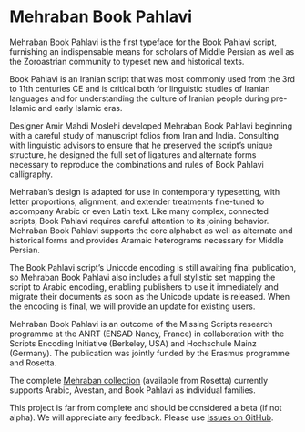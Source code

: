 # Mehraban Book Pahlavi

Mehraban Book Pahlavi is the first typeface for the Book Pahlavi script, furnishing an indispensable means for scholars of Middle Persian as well as the Zoroastrian community to typeset new and historical texts.

Book Pahlavi is an Iranian script that was most commonly used from the 3rd to 11th centuries CE and is critical both for linguistic studies of Iranian languages and for understanding the culture of Iranian people during pre-Islamic and early Islamic eras.

Designer Amir Mahdi Moslehi developed Mehraban Book Pahlavi beginning with a careful study of manuscript folios from Iran and India. Consulting with linguistic advisors to ensure that he preserved the script’s unique structure, he designed the full set of ligatures and alternate forms necessary to reproduce the combinations and rules of Book Pahlavi calligraphy.

Mehraban’s design is adapted for use in contemporary typesetting, with letter proportions, alignment, and extender treatments fine-tuned to accompany Arabic or even Latin text. Like many complex, connected scripts, Book Pahlavi requires careful attention to its joining behavior. Mehraban Book Pahlavi supports the core alphabet as well as alternate and historical forms and provides Aramaic heterograms necessary for Middle Persian.

The Book Pahlavi script’s Unicode encoding is still awaiting final publication, so Mehraban Book Pahlavi also includes a full stylistic set mapping the script to Arabic encoding, enabling publishers to use it immediately and migrate their documents as soon as the Unicode update is released. When the encoding is final, we will provide an update for existing users.

Mehraban Book Pahlavi is an outcome of the Missing Scripts research programme at the ANRT (ENSAD Nancy, France) in collaboration with the Scripts Encoding Initiative (Berkeley, USA) and Hochschule Mainz (Germany). The publication was jointly funded by the Erasmus programme and Rosetta.

The complete [Mehraban collection](https://rosettatype.com/fonts/#?collection=Mehraban) (available from Rosetta) currently supports Arabic, Avestan, and Book Pahlavi as individual families.

This project is far from complete and should be considered a beta (if not alpha). We will appreciate any feedback. Please use [Issues on GitHub](https://github.com/rosettatype/mehraban-book-pahlavi/issues).
